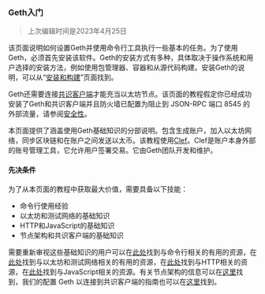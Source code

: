### Geth入门

> 上次编辑时间是2023年4月25日

该页面说明如何设置Geth并使用命令行工具执行一些基本的任务。为了使用Geth，必须首先安装该软件。Geth的安装方式有多种，具体取决于操作系统和用户选择的安装方法，例如使用包管理器、容器和从源代码构建。安装Geth的说明，可以从“[安装和构建](https://geth.ethereum.org/docs/getting-started/installing-geth)”页面找到。

Geth还需要连接[共识客户端](https://geth.ethereum.org/docs/getting-started/consensus-clients)才能充当以太坊节点。该页面的教程假定你已经成功安装了Geth和共识客户端并且防火墙已配置为阻止到 JSON-RPC 端口 8545 的外部流量，请参阅[安全性](https://geth.ethereum.org/docs/fundamentals/security)。

本页面提供了涵盖使用Geth基础知识的分部说明。包含生成账户，加入以太坊网络，同步区块链和在账户之间发送以太币。该教程使用[Clef](https://geth.ethereum.org/docs/tools/clef/tutorial)。Clef是账户本身外部的账号管理工具，它允许用户签署交易。它由Geth团队开发和维护。

#### 先决条件

为了从本页面的教程中获取最大价值，需要具备以下技能：
- 命令行使用经验
- 以太坊和测试网络的基础知识
- HTTP和JavaScript的基础知识
- 节点架构和共识客户端的基础知识

需要重新审视这些基础知识的用户可以在[此处](https://developer.mozilla.org/en-US/docs/Learn/Tools_and_testing/Understanding_client-side_tools/Command_line)找到与命令行相关的有用的资源，在[此处](https://ethereum.org/en/developers/tutorials/)找到与以太坊和测试网络相关的有用的资源，在[此处](https://developer.mozilla.org/en-US/docs/Web/HTTP)找到与HTTP相关的资源，在[此处](https://www.javascript.com/learn)找到与JavaScript相关的资源。有关节点架构的信息可以在[这里](https://geth.ethereum.org/docs/fundamentals/node-architecture)找到，我们的配置 Geth 以连接到共识客户端的指南也可以在[这里](https://geth.ethereum.org/docs/getting-started/consensus-clients)找到。